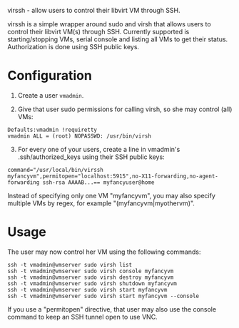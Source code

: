 virssh - allow users to control their libvirt VM through SSH.

virssh is a simple wrapper around sudo and virsh that allows users to control
their libvirt VM(s) through SSH. Currently supported is starting/stopping VMs,
serial console and listing all VMs to get their status. Authorization is done
using SSH public keys.

Configuration
=============

1. Create a user <code>vmadmin</code>.

2. Give that user sudo permissions for calling virsh, so she may control (all)
   VMs:

<pre><code>Defaults:vmadmin !requiretty
vmadmin ALL = (root) NOPASSWD: /usr/bin/virsh</code></pre>

3. For every one of your users, create a line in vmadmin's .ssh/authorized_keys
   using their SSH public keys:

<pre><code>command="/usr/local/bin/virssh myfancyvm",permitopen="localhost:5915",no-X11-forwarding,no-agent-forwarding ssh-rsa AAAAB...== myfancyuser@home</code></pre>

   Instead of specifying only one VM "myfancyvm", you may also specify multiple
   VMs by regex, for example "(myfancyvm|myothervm)".

Usage
=====

The user may now control her VM using the following commands:

    ssh -t vmadmin@vmserver sudo virsh list
    ssh -t vmadmin@vmserver sudo virsh console myfancyvm
    ssh -t vmadmin@vmserver sudo virsh destroy myfancyvm
    ssh -t vmadmin@vmserver sudo virsh shutdown myfancyvm
    ssh -t vmadmin@vmserver sudo virsh start myfancyvm
    ssh -t vmadmin@vmserver sudo virsh start myfancyvm --console

If you use a "permitopen" directive, that user may also use the console 
command to keep an SSH tunnel open to use VNC.
